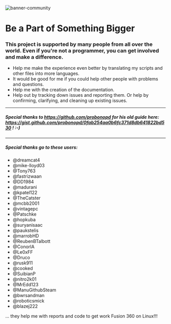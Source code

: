 ![banner-community](https://user-images.githubusercontent.com/79079633/129786544-ac0e9ea1-b6e5-4ff7-9c69-4671ae71ba6d.png)

# Be a Part of Something Bigger

### This project is supported by many people from all over the world. Even if you're not a programmer, you can get involved and make a difference.

- Help me make the experience even better by translating my scripts and other files into more languages.
- It would be good for me if you could help other people with problems and questions.
- Help me with the creation of the documentation.
- Help out by tracking down issues and reporting them. Or help by confirming, clarifying, and cleaning up existing issues.

---

##### Special thanks to https://github.com/probonopd for his old guide here: https://gist.github.com/probonopd/0fab254aa0b6fc371d8db641822bd530 ! :-)

---

##### Special thanks go to these users:

- @dreamcat4
- @mike-lloyd03
- @Tony763
- @fastrizwaan
- @DD1984
- @madurani
- @kpatel122
- @TheCatster
- @mcbb2001
- @vintagepc
- @Patschke
- @hopkuba
- @suryanisaac
- @paukstelis
- @marrobHD
- @ReubenBTalbott
- @ConorIA
- @Le0xFF
- @Druco
- @rusk911
- @cooked
- @SuibianP
- @nitro2k01
- @MrEdd123
- @ManuGithubSteam
- @bwrsandman
- @roboticsmick
- @blazej222

... they help me with reports and code to get work Fusion 360 on Linux!!!
